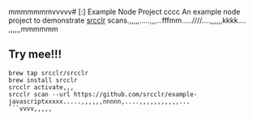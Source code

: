 mmmmmmmvvvvv# [:] Example Node Project
cccc
An example node project to demonstrate [srcclr](https://www.srcclr.com) scans.,,,,,.....,,,...fffmm.....////....,,,,,,kkkk....
,,,,,,mmmmmm
## Try mee!!!

```````lllllllllll
brew tap srcclr/srcclr
brew install srcclr
srcclr activate,,,
srcclr scan --url https://github.com/srcclr/example-javascriptxxxxx.....,,,,,,nnnnn,....,,,,,,,,,,,...
```vvvv,,,,,
